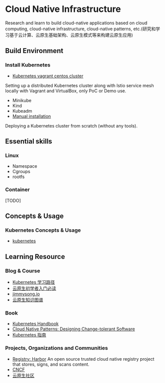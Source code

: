 # Cloud Native Infrastructure

Research and learn to build cloud-native applications based on cloud computing, cloud-native infrastructure, cloud-native patterns, etc.(研究和学习基于云计算、云原生基础架构、云原生模式等来构建云原生应用)


## Build Environment

### Install Kubernetes

- [Kubernetes vagrant centos cluster](kubernetes-vagrant-centos-cluster)

Setting up a distributed Kubernetes cluster along with Istio service mesh locally with Vagrant and VirtualBox, only PoC or Demo use.

- Minikube
- Kind
- Kubeadm
- [Manual installation](manual-installation)

Deploying a Kubernetes cluster from scratch (without any tools).

## Essential skills

### Linux

- Namespace
- Cgroups
- rootfs

### Container

[TODO]

## Concepts & Usage

### Kubernetes Concepts & Usage

- [kubernetes](kubernetes/README.md)

## Learning Resource

### Blog & Course

- [Kubernetes 学习路径](https://www.infoq.cn/article/9DTX*1i1Z8hsxkdrPmhk)
- [云原生初学者入门必读](https://cloudnative.to/blog/must-read-for-cloud-native-beginner/)
- [jimmysong.io](https://jimmysong.io/)
- [云原生知识图谱](https://github.com/cloudnativeto/cloudnative-knowledge-map)

### Book

- [Kubernetes Handbook](https://jimmysong.io/kubernetes-handbook/)
- [Cloud Native Patterns: Designing Change-tolerant Software](https://weread.qq.com/web/reader/17832ae071f94ab7178264bkc81322c012c81e728d9d180)
- [Kubernetes 指南](https://kubernetes.feisky.xyz/)

### Projects, Organizations and Communities

- [Registry: Harbor](https://goharbor.io/) An open source trusted cloud native registry project that stores, signs, and scans content.
- [CNCF](https://www.cncf.io/)
- [云原生社区](https://cloudnative.to/)
